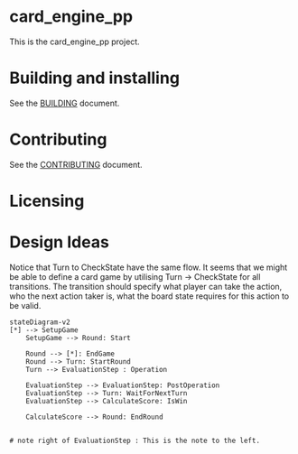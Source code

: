 # card_engine_pp

This is the card_engine_pp project.

# Building and installing

See the [BUILDING](BUILDING.md) document.

# Contributing

See the [CONTRIBUTING](CONTRIBUTING.md) document.

# Licensing

<!--
Please go to https://choosealicense.com/licenses/ and choose a license that
fits your needs. The recommended license for a project of this type is the
Boost Software License 1.0.
-->

# Design Ideas

Notice that Turn to CheckState have the same flow. It seems that we might be able to define a card game by utilising Turn -> CheckState for all transitions. The transition should specify what player can take the action, who the next action taker is, what the board state requires for this action to be valid.


```mermaid
stateDiagram-v2
[*] --> SetupGame
    SetupGame --> Round: Start

    Round --> [*]: EndGame 
    Round --> Turn: StartRound
    Turn --> EvaluationStep : Operation

    EvaluationStep --> EvaluationStep: PostOperation
    EvaluationStep --> Turn: WaitForNextTurn
    EvaluationStep --> CalculateScore: IsWin

    CalculateScore --> Round: EndRound


# note right of EvaluationStep : This is the note to the left.

```





















